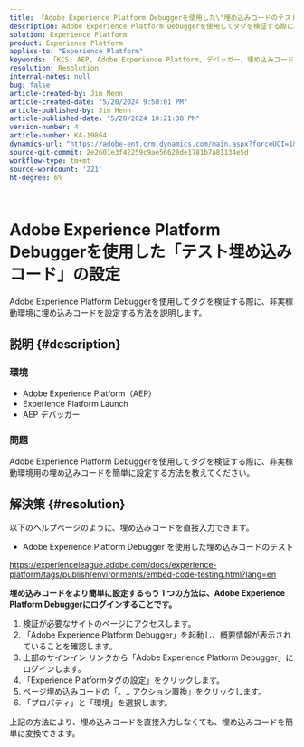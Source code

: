 ```yaml
---
title: 「Adobe Experience Platform Debuggerを使用した\"埋め込みコードのテスト\"の設定」
description: Adobe Experience Platform Debuggerを使用してタグを検証する際に、実稼動以外の環境の埋め込みコードを設定する方法を説明します。
solution: Experience Platform
product: Experience Platform
applies-to: "Experience Platform"
keywords: 「KCS, AEP, Adobe Experience Platform, デバッガー，埋め込みコードのテスト方法」
resolution: Resolution
internal-notes: null
bug: false
article-created-by: Jim Menn
article-created-date: "5/20/2024 9:50:01 PM"
article-published-by: Jim Menn
article-published-date: "5/20/2024 10:21:38 PM"
version-number: 4
article-number: KA-19864
dynamics-url: "https://adobe-ent.crm.dynamics.com/main.aspx?forceUCI=1&pagetype=entityrecord&etn=knowledgearticle&id=c10827e7-f216-ef11-9f8a-6045bd006268"
source-git-commit: 2e2601e3f42259c9ae56628de1781b7a81134e5d
workflow-type: tm+mt
source-wordcount: '221'
ht-degree: 6%

---
```


# Adobe Experience Platform Debuggerを使用した「テスト埋め込みコード」の設定


Adobe Experience Platform Debuggerを使用してタグを検証する際に、非実稼動環境に埋め込みコードを設定する方法を説明します。

## 説明 {#description}


### <b>環境</b>

- Adobe Experience Platform（AEP）
- Experience Platform Launch
- AEP デバッガー


### <b>問題</b>

Adobe Experience Platform Debuggerを使用してタグを検証する際に、非実稼動環境用の埋め込みコードを簡単に設定する方法を教えてください。


## 解決策 {#resolution}

以下のヘルプページのように、埋め込みコードを直接入力できます。
- Adobe Experience Platform Debugger を使用した埋め込みコードのテスト


https://experienceleague.adobe.com/docs/experience-platform/tags/publish/environments/embed-code-testing.html?lang=en

<b>埋め込みコードをより簡単に設定するもう 1 つの方法は、Adobe Experience Platform Debuggerにログインすることです。</b>

1. 検証が必要なサイトのページにアクセスします。
2. 「Adobe Experience Platform Debugger」を起動し、概要情報が表示されていることを確認します。
3. 上部のサインイン リンクから「Adobe Experience Platform Debugger」にログインします。
4. 「Experience Platformタグの設定」をクリックします。
5. ページ埋め込みコードの「。.. アクション置換」をクリックします。
6. 「プロパティ」と「環境」を選択します。


上記の方法により、埋め込みコードを直接入力しなくても、埋め込みコードを簡単に変換できます。
